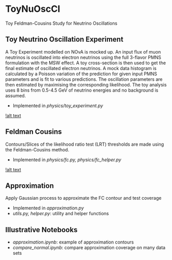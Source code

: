 # ToyNuOscCI

Toy Feldman-Cousins Study for Neutrino Oscillations 

## Toy Neutrino Oscillation Experiment

A Toy Experiment modelled on NOvA is mocked up. An input flux of muon neutrinos is oscillated into electron neutrinos using the full 3-flavor PMNS formulation with the MSW effect. A toy cross-section is then used to get the final estimate of oscillated electron neutrinos. A mock data histogram is calculated by a Poisson variation of the prediction for given input PMNS parameters and is fit to various predictions. The oscillation parameters are then estimated by maximising the corresponding likelihood. The toy analysis uses 8 bins from 0.5-4.5 GeV of neutrino energies and no background is assumed. 
* Implemented in _physics/toy_experiment.py_

[!alt text](./pred_vs_data.png)

## Feldman Cousins

Contours/Slices of the likelihood ratio test (LRT) thresholds are made using the Feldman-Cousins method. 
* Implemented in _physics/fc.py, physics/fc_helper.py_

[!alt text](./threshold.png)

## Approximation

Apply Gaussian process to approximate the FC contour and test coverage
* Implemented in _approximation.py_
* _utils.py, helper.py_: utility and helper functions

## Illustrative Notebooks

* _approximation.ipynb_: example of approximation contours
* _compare_normal.ipynb_: compare approximation coverage on many data sets
